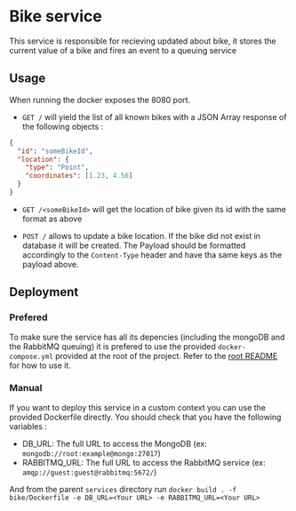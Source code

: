 # Bike service

This service is responsible for recieving updated about bike, it stores the current value of a bike and fires an event to a queuing service

## Usage

When running the docker exposes the 8080 port.

- `GET /` will yield the list of all known bikes with a JSON Array response of the following objects :

```json
{
  "id": "someBikeId",
  "location": {
    "type": "Point",
    "coordinates": [1.23, 4.56]
  }
}
```

- `GET /<someBikeId>` will get the location of bike given its id with the same format as above

- `POST /` allows to update a bike location. If the bike did not exist in database it will be created. The Payload should be formatted accordingly to the `Content-Type` header and have tha same keys as the payload above.

## Deployment

### Prefered

To make sure the service has all its depencies (including the mongoDB and the RabbitMQ queuing) it is prefered to use the provided `docker-compose.yml` provided at the root of the project. Refer to the [root README](../../README.md) for how to use it.

### Manual

If you want to deploy this service in a custom context you can use the provided Dockerfile directly. You should check that you have the following variables :

- DB_URL: The full URL to access the MongoDB (ex: `mongodb://root:example@mongo:27017`)
- RABBITMQ_URL: The full URL to access the RabbitMQ service (ex: `amqp://guest:guest@rabbitmq:5672/`)

And from the parent `services` directory run `docker build . -f bike/Dockerfile -e DB_URL=<Your URL> -e RABBITMQ_URL=<Your URL>`
